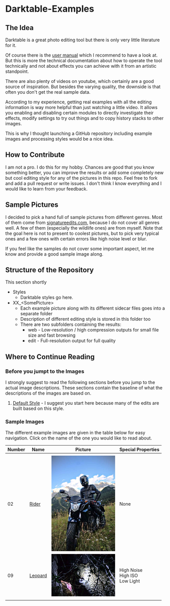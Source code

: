 # Darktable-Examples

## The Idea

Darktable is a great photo editing tool but there is only very little literature for it. 

Of course there is the [user manual](https://www.darktable.org/usermanual/en/) which I recommend to have a look at. But this is more the technical documentation about how to operate the tool technically and not about effects you can achieve with it from an artistic standpoint.

There are also plenty of videos on youtube, which certainly are a good source of inspiration. But besides the varying quality, the downside is that often you don't get the real sample data. 

According to my experience, getting real examples with all the editing information is way more helpful than just watching a little video. It allows you enabling and disabling certain modules to directly investigate their effects, modify settings to try out things and to copy history stacks to other images.

This is why I thought launching a GitHub repository including example images and processing styles would be a nice idea.

## How to Contribute

I am not a pro. I do this for my hobby. Chances are good that you know something better, you can improve the results or add some completely new but cool editing style for any of the pictures in this repo. Feel free to fork and add a pull request or write issues. I don't think I know everything and I would like to learn from your feedback.

## Sample Pictures

I decided to pick a hand full of sample pictures from different genres. Most of them come from [signatureedits.com](https://www.signatureedits.com), because I do not cover all genres well. A few of them (especially the wildlife ones) are from myself. Note that the goal here is not to present to coolest pictures, but to pick very typical ones and a few ones with certain errors like high noise level or blur.

If you feel like the samples do not cover some important aspect, let me know and provide a good sample image along.

## Structure of the Repository

This section shortly

* Styles 
  * Darktable styles go here. 
* XX_\<SomePicture\>
  * Each example picture along with its different sidecar files goes into a separate folder
  * Description of different editing style is stored in this folder too
  * There are two subfolders containing the results:
    * web - Low-resolution / high compression outputs for small file size and fast browsing
    * edit - Full-resolution output for full quality

## Where to Continue Reading

### Before you jumpt to the Images

I strongly suggest to read the following sections before you jump to the actual image descriptions. These sections contain the baseline of what the descriptions of the images are based on.

1. [Default Style](./Styles/doc/DefaultStyle.md) - I suggest you start here because many of the edits are built based on this style.

### Sample Images

The different example images are given in the table below for easy navigation. Click on the name of the one you would like to read about.

| Number | Name                                    | Picture                                            | Special Properties                       |
| ------ | --------------------------------------- | -------------------------------------------------- | ---------------------------------------- |
|        |                                         |                                                    |                                          |
| 02     | [Rider](./02_Rider/doc/Overview.md)     | <img src="./02_Rider/web/02_01.jpg" width="200">   | None                                     |
| 09     | [Leopard](./09_Leopard/doc/Overview.md) | <img src="./09_Leopard/web/09_01.jpg" width="200"> | High Noise <br />High ISO<br />Low Light |
|        |                                         |                                                    |                                          |

